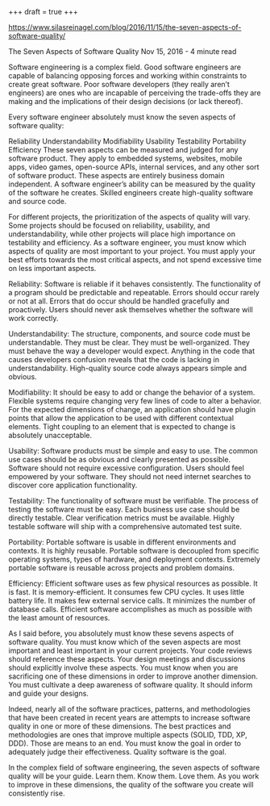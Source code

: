 +++
draft = true
+++

https://www.silasreinagel.com/blog/2016/11/15/the-seven-aspects-of-software-quality/

The Seven Aspects of Software Quality
Nov 15, 2016      -      4 minute read

Software engineering is a complex field. Good software engineers are capable of balancing opposing forces and working within constraints to create great software. Poor software developers (they really aren’t engineers) are ones who are incapable of perceiving the trade-offs they are making and the implications of their design decisions (or lack thereof).

Every software engineer absolutely must know the seven aspects of software quality:

Reliability
Understandability
Modifiability
Usability
Testability
Portability
Efficiency
These seven aspects can be measured and judged for any software product. They apply to embedded systems, websites, mobile apps, video games, open-source APIs, internal services, and any other sort of software product. These aspects are entirely business domain independent. A software engineer’s ability can be measured by the quality of the software he creates. Skilled engineers create high-quality software and source code.

For different projects, the prioritization of the aspects of quality will vary. Some projects should be focused on reliability, usability, and understandability, while other projects will place high importance on testability and efficiency. As a software engineer, you must know which aspects of quality are most important to your project. You must apply your best efforts towards the most critical aspects, and not spend excessive time on less important aspects.

Reliability: Software is reliable if it behaves consistently. The functionality of a program should be predictable and repeatable. Errors should occur rarely or not at all. Errors that do occur should be handled gracefully and proactively. Users should never ask themselves whether the software will work correctly.

Understandability: The structure, components, and source code must be understandable. They must be clear. They must be well-organized. They must behave the way a developer would expect. Anything in the code that causes developers confusion reveals that the code is lacking in understandability. High-quality source code always appears simple and obvious.

Modifiability: It should be easy to add or change the behavior of a system. Flexible systems require changing very few lines of code to alter a behavior. For the expected dimensions of change, an application should have plugin points that allow the application to be used with different contextual elements. Tight coupling to an element that is expected to change is absolutely unacceptable.

Usability: Software products must be simple and easy to use. The common use cases should be as obvious and clearly presented as possible. Software should not require excessive configuration. Users should feel empowered by your software. They should not need internet searches to discover core application functionality.

Testability: The functionality of software must be verifiable. The process of testing the software must be easy. Each business use case should be directly testable. Clear verification metrics must be available. Highly testable software will ship with a comprehensive automated test suite.

Portability: Portable software is usable in different environments and contexts. It is highly reusable. Portable software is decoupled from specific operating systems, types of hardware, and deployment contexts. Extremely portable software is reusable across projects and problem domains.

Efficiency: Efficient software uses as few physical resources as possible. It is fast. It is memory-efficient. It consumes few CPU cycles. It uses little battery life. It makes few external service calls. It minimizes the number of database calls. Efficient software accomplishes as much as possible with the least amount of resources.

As I said before, you absolutely must know these sevens aspects of software quality. You must know which of the seven aspects are most important and least important in your current projects. Your code reviews should reference these aspects. Your design meetings and discussions should explicitly involve these aspects. You must know when you are sacrificing one of these dimensions in order to improve another dimension. You must cultivate a deep awareness of software quality. It should inform and guide your designs.

Indeed, nearly all of the software practices, patterns, and methodologies that have been created in recent years are attempts to increase software quality in one or more of these dimensions. The best practices and methodologies are ones that improve multiple aspects (SOLID, TDD, XP, DDD). Those are means to an end. You must know the goal in order to adequately judge their effectiveness. Quality software is the goal.

In the complex field of software engineering, the seven aspects of software quality will be your guide. Learn them. Know them. Love them. As you work to improve in these dimensions, the quality of the software you create will consistently rise.
